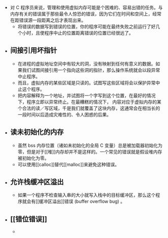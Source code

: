 - 对 C 程序员来说，管理和使用虚拟内存可能是个困难的、容易出错的任务。与内存有关的错误属于那些最令人惊恐的错误，因为它们在时间和空间上，经常在距错误源一段距离之后才表现出来。
	- 将错误的数据写到错误的位置，你的程序可能在最终失败之前运行了好几个小时，且使程序中止的位置距离错误的位置已经很远了。
- ## 间接引用坏指针
	- 在进程的虚拟地址空间中有较大的洞，没有映射到任何有意义的数据。如果我们试图间接引用一个指向这些洞的指针，那么操作系统就会以段异常中止程序。
	- 而且，虚拟内存的某些区域是只读的。试图写这些区域将会以保护异常中止这个程序。
	- 把内容解释为一个地址，并试图将一个字写到这个位置，在最好的情况下，程序立即以异常终止。在最糟糕的情况下， 内容对应于虚拟内存的某个合法的读／写区域，千是我们就覆盖了这块内存，这通常会在相当长的一段时间以后造成灾难性的、令人困惑的后果。
- ## 读未初始化的内存
	- 虽然 bss 内存位置（诸如未初始化的全局 C 变量）总是被加载器初始化为零，但是对于[[堆]]内存却并不是这样的。一个常见的错误就是假设堆内存被初始化为零。
	- 可以使用[[calloc]]替代[[malloc]]来避免这种错误。
- ## 允许栈缓冲区溢出
	- 如果一个程序不检查输入串的大小就写入栈中的目标缓冲区，那么这个程序就会有[[缓冲区溢出]]错误 (buffer overflow bug) 。
- ## [[错位错误]]
	-